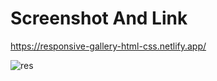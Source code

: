 # Screenshot And Link

https://responsive-gallery-html-css.netlify.app/

![res](https://user-images.githubusercontent.com/78149644/115023319-10fbe400-9ed8-11eb-9e00-5dbf14114a37.JPG)
